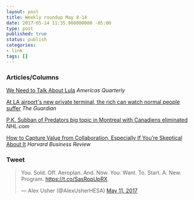 ```yaml
---
layout: post
title: Weekly roundup May 8-14
date: 2017-05-14 11:35.000000000 -05:00
type: post
published: true
status: publish
categories:
- link
tags: []
---
```


### Articles/Columns

[We Need to Talk About Lula](http://americasquarterly.org/content/we-need-talk-about-lula "We Need to Talk About Lula. By Brian Winter") *Americas Quarterly*

[At LA airport's new private terminal, the rich can watch normal people suffer](https://www.theguardian.com/world/2017/may/12/lax-private-terminal-rich-people-celebrities "At LA airport's new private terminal, the rich can watch normal people suffer. By Rory Carroll") *The Guardian*

[P.K. Subban of Predators big topic in Montreal with Canadiens eliminated](https://www.nhl.com/news/predators-pk-subban-continues-to-get-major-attention-in-montreal/c-289403202 "P.K. Subban of Predators big topic in Montreal with Canadiens eliminated. By Arpon Basu") *NHL.com*

[How to Capture Value from Collaboration, Especially If You’re Skeptical About It](https://hbr.org/2017/05/how-to-capture-value-from-collaboration-especially-if-youre-skeptical-about-it "How to Capture Value from Collaboration, Especially If You’re Skeptical About It. Heidi K. GardnerHerminia Ibarra") *Harvard Business Review*

### Tweet

<blockquote class="twitter-tweet" data-lang="en"><p lang="en" dir="ltr">You. Sold. Off. Aeroplan. And. Now. You. Want. To. Start. A. New. Program. <a href="https://t.co/SasRopUpRX">https://t.co/SasRopUpRX</a></p>&mdash; Alex Usher (@AlexUsherHESA) <a href="https://twitter.com/AlexUsherHESA/status/862741175958200320">May 11, 2017</a></blockquote> <script async src="//platform.twitter.com/widgets.js" charset="utf-8"></script>
